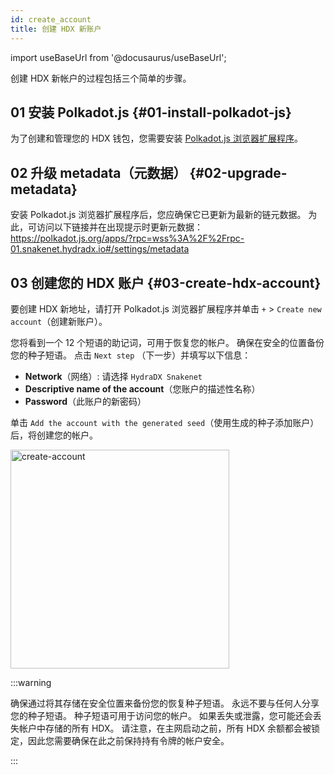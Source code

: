 ```yaml
---
id: create_account
title: 创建 HDX 新账户
---
```


import useBaseUrl from '@docusaurus/useBaseUrl';

创建 HDX 新帐户的过程包括三个简单的步骤。

## 01 安装 Polkadot.js {#01-install-polkadot-js}

为了创建和管理您的 HDX 钱包，您需要安装 [Polkadot.js 浏览器扩展程序](https://polkadot.js.org/extension/)。

## 02 升级 metadata（元数据） {#02-upgrade-metadata}

安装 Polkadot.js 浏览器扩展程序后，您应确保它已更新为最新的链元数据。 为此，可访问以下链接并在出现提示时更新元数据：
https://polkadot.js.org/apps/?rpc=wss%3A%2F%2Frpc-01.snakenet.hydradx.io#/settings/metadata

## 03 创建您的 HDX 账户 {#03-create-hdx-account}

要创建 HDX 新地址，请打开 Polkadot.js 浏览器扩展程序并单击 `+` > `Create new account`（创建新账户）。

您将看到一个 12 个短语的助记词，可用于恢复您的帐户。 确保在安全的位置备份您的种子短语。 点击 `Next step` （下一步）并填写以下信息：

* **Network**（网络）: 请选择 `HydraDX Snakenet`
* **Descriptive name of the account**（您账户的描述性名称）
* **Password**（此账户的新密码）

单击 `Add the account with the generated seed`（使用生成的种子添加账户）后，将创建您的帐户。

<div style={{textAlign: 'center'}}>
  <img alt="create-account" src={useBaseUrl('/create-account/create-account.png')} width="350px" />
</div>

:::warning 

确保通过将其存储在安全位置来备份您的恢复种子短语。 永远不要与任何人分享您的种子短语。 种子短语可用于访问您的帐户。 如果丢失或泄露，您可能还会丢失帐户中存储的所有 HDX。 请注意，在主网启动之前，所有 HDX 余额都会被锁定，因此您需要确保在此之前保持持有令牌的帐户安全。

:::
